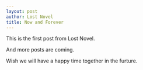 ```yaml
---
layout: post
author: Lost Novel
title: Now and Forever
---
```

This is the first post from Lost Novel.

And more posts are coming.

<!--more-->

Wish we will have a happy time together in the furture.
